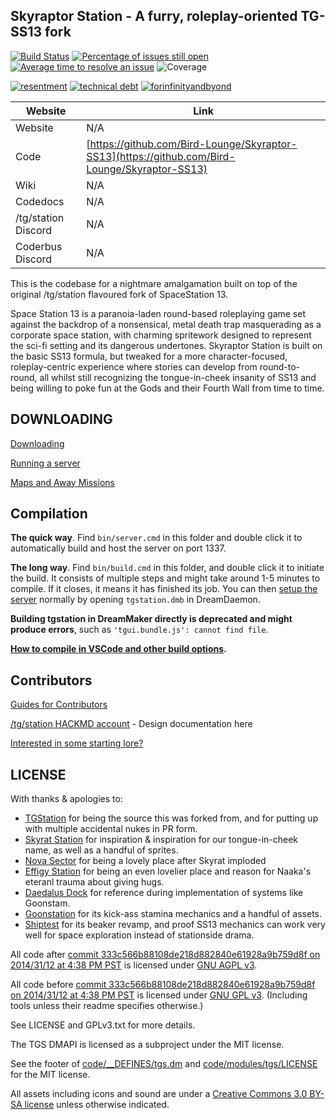 ## Skyraptor Station - A furry, roleplay-oriented TG-SS13 fork

[![Build Status](https://github.com/Bird-Lounge/Skyraptor-SS13/workflows/CI%20Suite/badge.svg)](https://github.com/Bird-Lounge/Skyraptor-SS13/actions?query=workflow%3A%22CI+Suite%22)
[![Percentage of issues still open](https://isitmaintained.com/badge/open/Bird-Lounge/Skyraptor-SS13.svg)](https://isitmaintained.com/project/Bird-Lounge/Skyraptor-SS13 "Percentage of issues still open")
[![Average time to resolve an issue](https://isitmaintained.com/badge/resolution/Bird-Lounge/Skyraptor-SS13.svg)](https://isitmaintained.com/project/Bird-Lounge/Skyraptor-SS13 "Average time to resolve an issue")
![Coverage](https://img.shields.io/badge/coverage---4%25-red.svg)

[![resentment](.github/images/badges/built-with-resentment.svg)](.github/images/comics/131-bug-free.png) [![technical debt](.github/images/badges/contains-technical-debt.svg)](.github/images/comics/106-tech-debt-modified.png) [![forinfinityandbyond](.github/images/badges/made-in-byond.gif)](https://www.reddit.com/r/SS13/comments/5oplxp/what_is_the_main_problem_with_byond_as_an_engine/dclbu1a)

| Website                   | Link                                           |
|---------------------------|------------------------------------------------|
| Website                   | N/A          |
| Code                      | [https://github.com/Bird-Lounge/Skyraptor-SS13](https://github.com/Bird-Lounge/Skyraptor-SS13)    |
| Wiki                      | N/A   |
| Codedocs                  | N/A       |
| /tg/station Discord       | N/A |
| Coderbus Discord          | N/A               |

This is the codebase for a nightmare amalgamation built on top of the original /tg/station flavoured fork of SpaceStation 13.

Space Station 13 is a paranoia-laden round-based roleplaying game set against the backdrop of a nonsensical, metal death trap masquerading as a corporate space station, with charming spritework designed to represent the sci-fi setting and its dangerous undertones.  Skyraptor Station is built on the basic SS13 formula, but tweaked for a more character-focused, roleplay-centric experience where stories can develop from round-to-round, all whilst still recognizing the tongue-in-cheek insanity of SS13 and being willing to poke fun at the Gods and their Fourth Wall from time to time.

## DOWNLOADING
[Downloading](.github/guides/DOWNLOADING.md)

[Running a server](.github/guides/RUNNING_A_SERVER.md)

[Maps and Away Missions](.github/guides/MAPS_AND_AWAY_MISSIONS.md)

## Compilation

**The quick way**. Find `bin/server.cmd` in this folder and double click it to automatically build and host the server on port 1337.

**The long way**. Find `bin/build.cmd` in this folder, and double click it to initiate the build. It consists of multiple steps and might take around 1-5 minutes to compile. If it closes, it means it has finished its job. You can then [setup the server](.github/guides/RUNNING_A_SERVER.md) normally by opening `tgstation.dmb` in DreamDaemon.

**Building tgstation in DreamMaker directly is deprecated and might produce errors**, such as `'tgui.bundle.js': cannot find file`.

**[How to compile in VSCode and other build options](tools/build/README.md).**

## Contributors
[Guides for Contributors](.github/CONTRIBUTING.md)

[/tg/station HACKMD account](https://hackmd.io/@tgstation) - Design documentation here

[Interested in some starting lore?](https://github.com/tgstation/common_core)

## LICENSE
With thanks & apologies to:
 - [TGStation](https://github.com/tgstation/tgstation) for being the source this was forked from, and for putting up with multiple accidental nukes in PR form.
 - [Skyrat Station](https://github.com/Skyrat-SS13/Skyrat-tg) for inspiration & inspiration for our tongue-in-cheek name, as well as a handful of sprites.
 - [Nova Sector](https://github.com/NovaSector/NovaSector) for being a lovely place after Skyrat imploded
 - [Effigy Station](https://github.com/effigy-se/effigy-se) for being an even lovelier place and reason for Naaka's eteranl trauma about giving hugs.
 - [Daedalus Dock](https://github.com/DaedalusDock/daedalusdock) for reference during implementation of systems like Goonstam.
 - [Goonstation](https://github.com/goonstation/goonstation) for its kick-ass stamina mechanics and a handful of assets.
 - [Shiptest](https://github.com/shiptest-ss13/Shiptest) for its beaker revamp, and proof SS13 mechanics can work very well for space exploration instead of stationside drama.

All code after [commit 333c566b88108de218d882840e61928a9b759d8f on 2014/31/12 at 4:38 PM PST](https://github.com/tgstation/tgstation/commit/333c566b88108de218d882840e61928a9b759d8f) is licensed under [GNU AGPL v3](https://www.gnu.org/licenses/agpl-3.0.html).

All code before [commit 333c566b88108de218d882840e61928a9b759d8f on 2014/31/12 at 4:38 PM PST](https://github.com/tgstation/tgstation/commit/333c566b88108de218d882840e61928a9b759d8f) is licensed under [GNU GPL v3](https://www.gnu.org/licenses/gpl-3.0.html).
(Including tools unless their readme specifies otherwise.)

See LICENSE and GPLv3.txt for more details.

The TGS DMAPI is licensed as a subproject under the MIT license.

See the footer of [code/__DEFINES/tgs.dm](./code/__DEFINES/tgs.dm) and [code/modules/tgs/LICENSE](./code/modules/tgs/LICENSE) for the MIT license.

All assets including icons and sound are under a [Creative Commons 3.0 BY-SA license](https://creativecommons.org/licenses/by-sa/3.0/) unless otherwise indicated.
